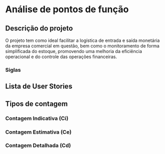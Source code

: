 # Análise de pontos de função

## Descrição do projeto

O projeto tem como ideal facilitar a logística de entrada e saída monetária da
empresa comercial em questão, bem como o monitoramento de forma simplificada do
estoque, promovendo uma melhoria da eficiência operacional e do controle das
operações financeiras.

### Siglas

## Lista de User Stories

## Tipos de contagem

### Contagem Indicativa (Ci)

### Contagem Estimativa (Ce)

### Contagem Detalhada (Cd)
